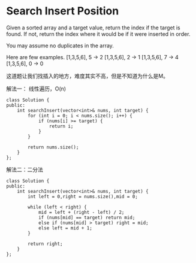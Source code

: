  Search Insert Position
 ====================
 Given a sorted array and a target value, return the index if the target is found. If not, return the index where it would be if it were inserted in order.

You may assume no duplicates in the array.

Here are few examples.
[1,3,5,6], 5 → 2
[1,3,5,6], 2 → 1
[1,3,5,6], 7 → 4
[1,3,5,6], 0 → 0

这道题让我们找插入的地方，难度其实不高，但是不知道为什么是M。

解法一： 线性遍历，O(n)

```
class Solution {
public:
    int searchInsert(vector<int>& nums, int target) {
        for (int i = 0; i < nums.size(); i++) {
            if (nums[i] >= target) {
                return i;
            }
        }

        return nums.size();
    }
};
```

解法二：二分法

```
class Solution {
public:
    int searchInsert(vector<int>& nums, int target) {
        int left = 0,right = nums.size(),mid = 0;

        while (left < right) {
            mid = left + (right - left) / 2;
            if (nums[mid] == target) return mid;
            else if (nums[mid] > target) right = mid;
            else left = mid + 1;
        }

        return right;
    }
};
```
